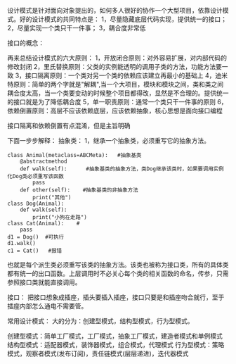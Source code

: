 设计模式是针对面向对象提出的，如何多人很好的协作一个大型项目，依靠设计模式。好的设计模式的共同特点是：
1，尽量隐藏底层代码实现，提供统一的接口；
2，尽量实现一个类只干一件事；
3，耦合度非常低

接口的概念：

再来总结设计模式的六大原则：
1，开放闭合原则：对外容易扩展，对内部代码的修改封闭
2，里氏替换原则：父类的实例能透明的调用子类的方法，功能方法要一致
3，接口隔离原则：一个类对另一个类的依赖应该建立再最小的基础上
4，迪米特原则：简单的两个字就是"解耦",当一个大项目，模块和模块之间，类和类之间耦合度太高，当一个类要变动的时候整个项目都得改，显然是不合理的。提供统一的接口就是为了降低耦合度
5，单一职责原则：通常一个类只干一件事的原则
6，依赖倒置原则：高层不应该依赖底层，应该依赖抽象，核心思想是面向接口编程

接口隔离和依赖倒置有点混淆，但是主旨明确

下面一步步解释：
抽象类：
1，继承一个抽象类，必须重写它的抽象方法。
```
class Animal(metaclass=ABCMeta):   #抽象基类
    @abstractmethod
    def walk(self):      #抽象基类的抽象方法，类Dog继承该类时，如果要调用实例化Dog类必须重写该函数
        pass
    def other(self):    #抽象基类的非抽象方法
        print("其他")
class Dog(Animal):
    def walk(self):
        print("小狗在走路")
class Cat(Animal):    #
    pass
d1 = Dog()  #可执行
d1.walk()
c1 = Cat()   #报错
```
也就是每个派生类必须重写该类的抽象方法。该类也被称为接口类，所有的具体类都有统一的出口函数。上层调用时不必关心每个类的相关函数的命名，传参，只需参照接口类就能直接调用。

接口：
把接口想象成插座，插头要插入插座，接口只要是和插座吻合就行，至于插座内部怎么通电不需要管。

常用设计模式：
大的分为：创建型模式，结构型模式，行为型模式。

创建型模式：简单工厂模式，工厂模式，抽象工厂模式，建造者模式和单例模式
结构型模式：适配器模式，装饰器模式，组合模式，代理模式
行为型模式：策略模式，观察者模式(发布订阅)，责任链模式(层层递进)，迭代器模式



